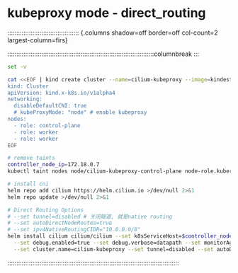# kubeproxy mode - direct_routing

:::::::::::::::::::::::::::::::::::::::: {.columns shadow=off border=off col-count=2 largest-column=firs}



::::::::::::::::::::::::::::::::::::::::::::::::::::::::::::::::::::::::::::::::::columnbreak
:::

```bash
set -v

cat <<EOF | kind create cluster --name=cilium-kubeproxy --image=kindest/node:v1.23.4 --config=-
kind: Cluster
apiVersion: kind.x-k8s.io/v1alpha4
networking:
  disableDefaultCNI: true
  # kubeProxyMode: "node" # enable kubeproxy
nodes:
  - role: control-plane
  - role: worker
  - role: worker
EOF

# remove taints
controller_node_ip=172.18.0.7
kubectl taint nodes node/cilium-kubeproxy-control-plane node-role.kubernetes.io/master:NoSchedule-

# install cni
helm repo add cilium https://helm.cilium.io >/dev/null 2>&1
helm repo update >/dev/null 2>&1

# Direct Routing Options
# --set tunnel=disabled # 关闭隧道, 就是native routing
# --set autoDirectNodeRoutes=true
# --set ipv4NativeRoutingCIDR="10.0.0.0/8"
helm install cilium cilium/cilium --set k8sServiceHost=$controller_node_ip --set k8sServicePort=6443 --version 1.13.0-rc5 \
  --set debug.enabled=true --set debug.verbose=datapath --set monitorAggregation=none --set ipam.mode=cluster-pool \
  --set cluster.name=cilium-kubeproxy --set tunnel=disabled --set autoDirectNodeRoutes=true --set ipv4NativeRoutingCIDR="10.0.0.0/8"

```

::::::::::::::::::::::::::::::::::::::::::::::::::::::::::::::::::::::::::::::::::::::::::::::::
